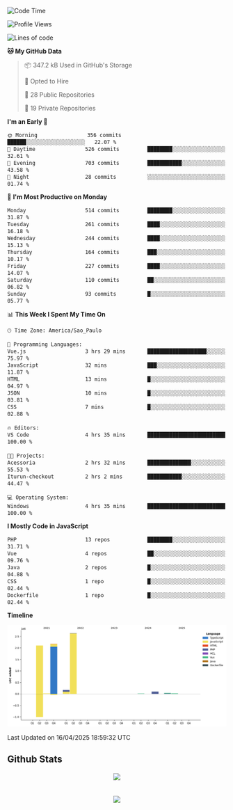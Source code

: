  
<!--START_SECTION:waka-->
![Code Time](http://img.shields.io/badge/Code%20Time-1%2C859%20hrs%2038%20mins-blue)

![Profile Views](http://img.shields.io/badge/Profile%20Views-1-blue)

![Lines of code](https://img.shields.io/badge/From%20Hello%20World%20I%27ve%20Written-7.2%20million%20lines%20of%20code-blue)

**🐱 My GitHub Data** 

> 📦 347.2 kB Used in GitHub's Storage 
 > 
> 💼 Opted to Hire
 > 
> 📜 28 Public Repositories 
 > 
> 🔑 19 Private Repositories 
 > 
**I'm an Early 🐤** 

```text
🌞 Morning                356 commits         ██████░░░░░░░░░░░░░░░░░░░   22.07 % 
🌆 Daytime                526 commits         ████████░░░░░░░░░░░░░░░░░   32.61 % 
🌃 Evening                703 commits         ███████████░░░░░░░░░░░░░░   43.58 % 
🌙 Night                  28 commits          ░░░░░░░░░░░░░░░░░░░░░░░░░   01.74 % 
```
📅 **I'm Most Productive on Monday** 

```text
Monday                   514 commits         ████████░░░░░░░░░░░░░░░░░   31.87 % 
Tuesday                  261 commits         ████░░░░░░░░░░░░░░░░░░░░░   16.18 % 
Wednesday                244 commits         ████░░░░░░░░░░░░░░░░░░░░░   15.13 % 
Thursday                 164 commits         ███░░░░░░░░░░░░░░░░░░░░░░   10.17 % 
Friday                   227 commits         ████░░░░░░░░░░░░░░░░░░░░░   14.07 % 
Saturday                 110 commits         ██░░░░░░░░░░░░░░░░░░░░░░░   06.82 % 
Sunday                   93 commits          █░░░░░░░░░░░░░░░░░░░░░░░░   05.77 % 
```


📊 **This Week I Spent My Time On** 

```text
🕑︎ Time Zone: America/Sao_Paulo

💬 Programming Languages: 
Vue.js                   3 hrs 29 mins       ███████████████████░░░░░░   75.97 % 
JavaScript               32 mins             ███░░░░░░░░░░░░░░░░░░░░░░   11.87 % 
HTML                     13 mins             █░░░░░░░░░░░░░░░░░░░░░░░░   04.97 % 
JSON                     10 mins             █░░░░░░░░░░░░░░░░░░░░░░░░   03.81 % 
CSS                      7 mins              █░░░░░░░░░░░░░░░░░░░░░░░░   02.88 % 

🔥 Editors: 
VS Code                  4 hrs 35 mins       █████████████████████████   100.00 % 

🐱‍💻 Projects: 
Acessoria                2 hrs 32 mins       ██████████████░░░░░░░░░░░   55.53 % 
Iturun-checkout          2 hrs 2 mins        ███████████░░░░░░░░░░░░░░   44.47 % 

💻 Operating System: 
Windows                  4 hrs 35 mins       █████████████████████████   100.00 % 
```

**I Mostly Code in JavaScript** 

```text
PHP                      13 repos            ████████░░░░░░░░░░░░░░░░░   31.71 % 
Vue                      4 repos             ██░░░░░░░░░░░░░░░░░░░░░░░   09.76 % 
Java                     2 repos             █░░░░░░░░░░░░░░░░░░░░░░░░   04.88 % 
CSS                      1 repo              █░░░░░░░░░░░░░░░░░░░░░░░░   02.44 % 
Dockerfile               1 repo              █░░░░░░░░░░░░░░░░░░░░░░░░   02.44 % 
```



**Timeline**

![Lines of Code chart](https://raw.githubusercontent.com/MaueDev/MaueDev/main/assets/bar_graph.png)


 Last Updated on 16/04/2025 18:59:32 UTC
<!--END_SECTION:waka-->

## Github Stats  
<div align="center"><img src="https://github-readme-stats.vercel.app/api/top-langs/?username=MaueDev&hide_border=true&layout=compact" align="center" /></div>  

<br/>  

<br/>  

<div align="center">
<img src="https://komarev.com/ghpvc/?username=MaueDev&&style=flat-square" align="center" />
</div>  
  
